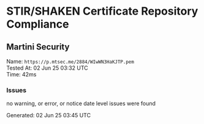 # STIR/SHAKEN Certificate Repository Compliance

## Martini Security

Name: `https://p.mtsec.me/2884/WIwWN3HaKJTP.pem`\
Tested At: 02 Jun 25 03:32 UTC\
Time: 42ms

### Issues

no warning, or error, or notice date level issues were found

Generated: 02 Jun 25 03:45 UTC